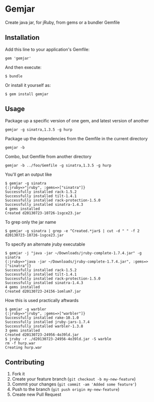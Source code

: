 # Gemjar

Create java jar, for jRuby, from gems or a bundler Gemfile

## Installation

Add this line to your application's Gemfile:

    gem 'gemjar'

And then execute:

    $ bundle

Or install it yourself as:

    $ gem install gemjar

## Usage

Package up a specific version of one gem, and latest version of another

	gemjar -g sinatra,1.3.5 -g hurp

Package up the dependencies from the Gemfile in the current directory

	gemjar -b

Combo, but Gemfile from another directory

	gemjar -b ../foo/Gemfile -g sinatra,1.3.5 -g hurp

You'll get an output like

	$ gemjar -g sinatra
	{:jruby=>"jruby", :gems=>["sinatra"]}
	Successfully installed rack-1.5.2
	Successfully installed tilt-1.4.1
	Successfully installed rack-protection-1.5.0
	Successfully installed sinatra-1.4.3
	4 gems installed
	Created d20130723-10726-1sgce23.jar

To grep only the jar name

	$ gemjar -g sinatra | grep -e ^Created.*jar$ | cut -d " " -f 2
	d20130723-10726-1sgce23.jar

To specify an alternate jruby executable

	$ gemjar -j "java -jar ~/Downloads/jruby-complete-1.7.4.jar" -g sinatra
	{:jruby=>"java -jar ~/Downloads/jruby-complete-1.7.4.jar", :gems=>["sinatra"]}
	Successfully installed rack-1.5.2
	Successfully installed tilt-1.4.1
	Successfully installed rack-protection-1.5.0
	Successfully installed sinatra-1.4.3
	4 gems installed
	Created d20130723-24156-1omlum7.jar

How this is used practically aftwards

	$ gemjar -g warbler
	{:jruby=>"jruby", :gems=>["warbler"]}
	Successfully installed rake-10.1.0
	Successfully installed jruby-jars-1.7.4
	Successfully installed warbler-1.3.8
	3 gems installed
	Created d20130723-24956-4o39ld.jar
	$ jruby -r ./d20130723-24956-4o39ld.jar -S warble
	rm -f hurp.war
	Creating hurp.war


## Contributing

1. Fork it
2. Create your feature branch (`git checkout -b my-new-feature`)
3. Commit your changes (`git commit -am 'Added some feature'`)
4. Push to the branch (`git push origin my-new-feature`)
5. Create new Pull Request

